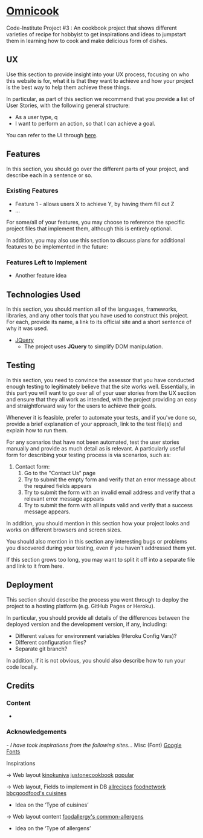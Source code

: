 # [Omnicook](https://naturaldev0.github.io/p3-omnicook/)

Code-Institute Project #3 : An cookbook project that shows different varieties of recipe for hobbyist to get inspirations and ideas to jumpstart them in learning how to cook and make delicious form of dishes.
 
 
## UX
 
Use this section to provide insight into your UX process, focusing on who this website is for, what it is that they want to achieve and how your project is the best way to help them achieve these things.

In particular, as part of this section we recommend that you provide a list of User Stories, with the following general structure:
- As a user type, q
- I want to perform an action, so that I can achieve a goal.

You can refer to the UI through [here](https://drive.google.com/file/d/15hE_VO6VaOnUheitaI-4sei5_7XlH8Kt/view?usp=sharing).

## Features

In this section, you should go over the different parts of your project, and describe each in a sentence or so.
 
### Existing Features
- Feature 1 - allows users X to achieve Y, by having them fill out Z
- ...

For some/all of your features, you may choose to reference the specific project files that implement them, although this is entirely optional.

In addition, you may also use this section to discuss plans for additional features to be implemented in the future:

### Features Left to Implement
- Another feature idea

## Technologies Used

In this section, you should mention all of the languages, frameworks, libraries, and any other tools that you have used to construct this project. For each, provide its name, a link to its official site and a short sentence of why it was used.

- [JQuery](https://jquery.com)
    - The project uses **JQuery** to simplify DOM manipulation.


## Testing

In this section, you need to convince the assessor that you have conducted enough testing to legitimately believe that the site works well. Essentially, in this part you will want to go over all of your user stories from the UX section and ensure that they all work as intended, with the project providing an easy and straightforward way for the users to achieve their goals.

Whenever it is feasible, prefer to automate your tests, and if you've done so, provide a brief explanation of your approach, link to the test file(s) and explain how to run them.

For any scenarios that have not been automated, test the user stories manually and provide as much detail as is relevant. A particularly useful form for describing your testing process is via scenarios, such as:

1. Contact form:
    1. Go to the "Contact Us" page
    2. Try to submit the empty form and verify that an error message about the required fields appears
    3. Try to submit the form with an invalid email address and verify that a relevant error message appears
    4. Try to submit the form with all inputs valid and verify that a success message appears.

In addition, you should mention in this section how your project looks and works on different browsers and screen sizes.

You should also mention in this section any interesting bugs or problems you discovered during your testing, even if you haven't addressed them yet.

If this section grows too long, you may want to split it off into a separate file and link to it from here.

## Deployment

This section should describe the process you went through to deploy the project to a hosting platform (e.g. GitHub Pages or Heroku).

In particular, you should provide all details of the differences between the deployed version and the development version, if any, including:
- Different values for environment variables (Heroku Config Vars)?
- Different configuration files?
- Separate git branch?

In addition, if it is not obvious, you should also describe how to run your code locally.


## Credits

### Content
- 

### Acknowledgements

<i>- I have took inspirations from the following sites...</i>
Misc
(Font) [Google Fonts](https://fonts.google.com/)

Inspirations

→ Web layout
[kinokuniya](https://kinokuniya.com.sg/)
[justonecookbook](https://www.justonecookbook.com/)
[popular](https://www.popular.com.sg/)

→ Web layout, Fields to implement in DB
[allrecipes](https://www.allrecipes.com/)
[foodnetwork](https://www.foodnetwork.com/)
[bbcgoodfood's cuisines](https://www.bbcgoodfood.com/recipes/category/cuisines)
* Idea on the ‘Type of cuisines’

→ Web layout content
[foodallergy's common-allergens](https://www.foodallergy.org/common-allergens)
* Idea on the ‘Type of allergens’


